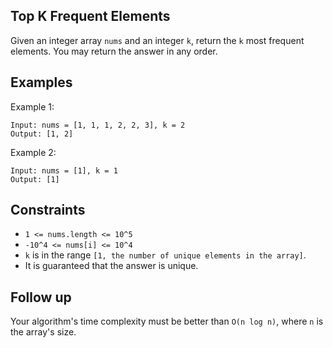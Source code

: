 ## Top K Frequent Elements

Given an integer array `nums` and an integer `k`, return the `k` most frequent elements. You may return the answer in any order.

## Examples

Example 1:
```
Input: nums = [1, 1, 1, 2, 2, 3], k = 2
Output: [1, 2]
```

Example 2:
```
Input: nums = [1], k = 1
Output: [1]
```

## Constraints

* `1 <= nums.length <= 10^5`
* `-10^4 <= nums[i] <= 10^4`
* `k` is in the range `[1, the number of unique elements in the array]`.
* It is guaranteed that the answer is unique.

## Follow up
Your algorithm's time complexity must be better than `O(n log n)`, where `n` is the array's size.